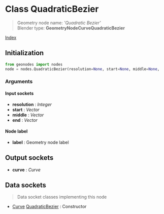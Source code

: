 
# Class QuadraticBezier

> Geometry node name: _'Quadratic Bezier'_<br>Blender type:  **GeometryNodeCurveQuadraticBezier**


[Index](/docs/index.md)

## Initialization


```python
from geonodes import nodes
node = nodes.QuadraticBezier(resolution=None, start=None, middle=None, end=None, label=None)
```


### Arguments


#### Input sockets



- **resolution** : _Integer_
- **start** : _Vector_
- **middle** : _Vector_
- **end** : _Vector_



#### Node label



- **label** : Geometry node label



## Output sockets



- **curve** : _Curve_



## Data sockets

> Data socket classes implementing this node




- [Curve](../sockets/Curve.md) [QuadraticBezier](../sockets/Curve.md#quadraticbezier) : Constructor


